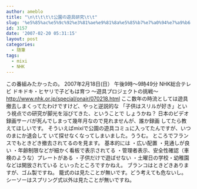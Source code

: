 ```yaml
---
author: ameblo
title: "\n\t\t\t\t公園の遊具研究\t\t"
slug: '%e5%85%ac%e5%9c%92%e3%81%ae%e9%81%8a%e5%85%b7%e7%a0%94%e7%a9%b6'
id: 3157
date: '2007-02-20 05:31:15'
layout: post
categories:
  - 随筆
tags:
  - mixi
  - NHK
---
```


この番組みたかったの。 2007年2月18日(日） 午後9時～9時49分 NHK総合テレビ ドキドキ・ヒヤリで子どもは育つ ～遊具プロジェクトの挑戦～ http://www.nhk.or.jp/special/onair/070218.html ここ数年の時流としては遊具撤去しまくってたわけですけど、やっと逆説的な 「子供はスリルが好き」という視点での研究が脚光を浴びてきた、ということで しょうかね？ 日本のビデオ録画サーバが死んでしまって幾年月なので見れませんが、誰か録画 してたら教えてほしいです。 そういえばmixiで公園の遊具コミュに入ってたんですが、いつのまにか退会して いて探せなくなってしまいました。ううむ。 ところでフランスでもときどき撤去されてるのを見ます。 基本的には ・広い配置 ・見通しが良い ・年齢制限などが細かく看板で表示されてる ・管理者表示、安全性確認（車検のような）プレートがある ・子供だけで遊ばせない ・土曜日の学校・幼稚園などは開放されている といったところですかねえ。 ブランコはときどきありますが、ゴム製ですね。 籠式のは見たことが無いです。どう考えても危ないし。 シーソーはスプリング式以外は見たことが無いですね。